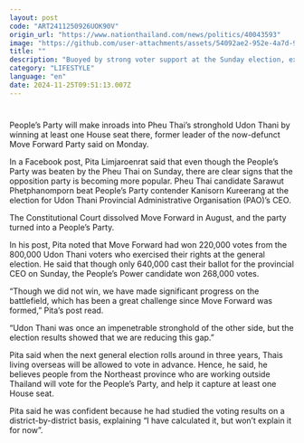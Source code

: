 ```yaml
---
layout: post
code: "ART2411250926UOK90V"
origin_url: "https://www.nationthailand.com/news/politics/40043593"
image: "https://github.com/user-attachments/assets/54092ae2-952e-4a7d-9b70-157b49ef16c8"
title: ""
description: "Buoyed by strong voter support at the Sunday election, ex-Move Forward leader believes the opposition party will win at least one House seat in the Northeast province"
category: "LIFESTYLE"
language: "en"
date: 2024-11-25T09:51:13.007Z
---
```


# 









People’s Party will make inroads into Pheu Thai’s stronghold Udon Thani by winning at least one House seat there, former leader of the now-defunct Move Forward Party said on Monday.

In a Facebook post, Pita Limjaroenrat said that even though the People’s Party was beaten by the Pheu Thai on Sunday, there are clear signs that the opposition party is becoming more popular. Pheu Thai candidate Sarawut Phetphanomporn beat People’s Party contender Kanisorn Kureerang at the election for Udon Thani Provincial Administrative Organisation (PAO)’s CEO.

The Constitutional Court dissolved Move Forward in August, and the party turned into a People’s Party.

In his post, Pita noted that Move Forward had won 220,000 votes from the 800,000 Udon Thani voters who exercised their rights at the general election. He said that though only 640,000 cast their ballot for the provincial CEO on Sunday, the People’s Power candidate won 268,000 votes.

“Though we did not win, we have made significant progress on the battlefield, which has been a great challenge since Move Forward was formed,” Pita’s post read.

“Udon Thani was once an impenetrable stronghold of the other side, but the election results showed that we are reducing this gap.”

Pita said when the next general election rolls around in three years, Thais living overseas will be allowed to vote in advance. Hence, he said, he believes people from the Northeast province who are working outside Thailand will vote for the People’s Party, and help it capture at least one House seat.

Pita said he was confident because he had studied the voting results on a district-by-district basis, explaining “I have calculated it, but won’t explain it for now”.